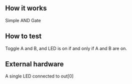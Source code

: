 <!---

This file is used to generate your project datasheet. Please fill in the information below and delete any unused
sections.

You can also include images in this folder and reference them in the markdown. Each image must be less than
512 kb in size, and the combined size of all images must be less than 1 MB.
-->

## How it works

Simple AND Gate

## How to test

Toggle A and B, and LED is on if and only if A and B are on.

## External hardware
A single LED connected to out[0]
